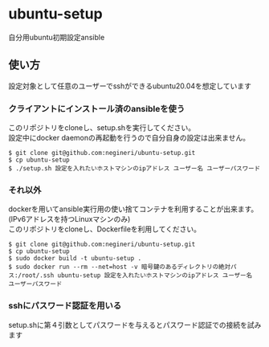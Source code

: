 # ubuntu-setup

自分用ubuntu初期設定ansible

## 使い方
設定対象として任意のユーザーでsshができるubuntu20.04を想定しています

### クライアントにインストール済のansibleを使う
このリポジトリをcloneし、setup.shを実行してください。  
設定中にdocker daemonの再起動を行うので自分自身の設定は出来ません。  
```
$ git clone git@github.com:negineri/ubuntu-setup.git
$ cp ubuntu-setup
$ ./setup.sh 設定を入れたいホストマシンのipアドレス ユーザー名 ユーザーパスワード
```

### それ以外
dockerを用いてansible実行用の使い捨てコンテナを利用することが出来ます。(IPv6アドレスを持つLinuxマシンのみ)  
このリポジトリをcloneし、Dockerfileを利用してください。
```
$ git clone git@github.com:negineri/ubuntu-setup.git
$ cp ubuntu-setup
$ sudo docker build -t ubuntu-setup .
$ sudo docker run --rm --net=host -v 暗号鍵のあるディレクトリの絶対パス:/root/.ssh ubuntu-setup 設定を入れたいホストマシンのipアドレス ユーザー名 ユーザーパスワード
```

### sshにパスワード認証を用いる
setup.shに第４引数としてパスワードを与えるとパスワード認証での接続を試みます
